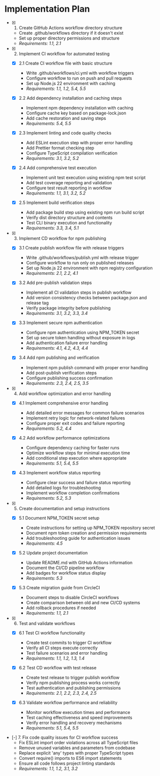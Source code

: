 # Implementation Plan

- [x] 1. Create GitHub Actions workflow directory structure
  - Create .github/workflows directory if it doesn't exist
  - Set up proper directory permissions and structure
  - _Requirements: 1.1, 2.1_

- [x] 2. Implement CI workflow for automated testing
  - [x] 2.1 Create CI workflow file with basic structure
    - Write .github/workflows/ci.yml with workflow triggers
    - Configure workflow to run on push and pull requests
    - Set up Node.js 22 environment with caching
    - _Requirements: 1.1, 1.2, 5.4, 5.5_

  - [x] 2.2 Add dependency installation and caching steps
    - Implement npm dependency installation with caching
    - Configure cache key based on package-lock.json
    - Add cache restoration and saving steps
    - _Requirements: 5.4, 5.5_

  - [x] 2.3 Implement linting and code quality checks
    - Add ESLint execution step with proper error handling
    - Add Prettier format checking step
    - Configure TypeScript compilation verification
    - _Requirements: 3.1, 3.2, 5.2_

  - [x] 2.4 Add comprehensive test execution
    - Implement unit test execution using existing npm test script
    - Add test coverage reporting and validation
    - Configure test result reporting in workflow
    - _Requirements: 1.1, 3.1, 3.2, 5.2_

  - [x] 2.5 Implement build verification steps
    - Add package build step using existing npm run build script
    - Verify dist directory structure and contents
    - Test CLI binary execution and functionality
    - _Requirements: 3.3, 3.4, 5.1_

- [x] 3. Implement CD workflow for npm publishing
  - [x] 3.1 Create publish workflow file with release triggers
    - Write .github/workflows/publish.yml with release trigger
    - Configure workflow to run only on published releases
    - Set up Node.js 22 environment with npm registry configuration
    - _Requirements: 2.1, 2.2, 4.1_

  - [x] 3.2 Add pre-publish validation steps
    - Implement all CI validation steps in publish workflow
    - Add version consistency checks between package.json and release tag
    - Verify package integrity before publishing
    - _Requirements: 3.1, 3.2, 3.3, 3.4_

  - [x] 3.3 Implement secure npm authentication
    - Configure npm authentication using NPM_TOKEN secret
    - Set up secure token handling without exposure in logs
    - Add authentication failure error handling
    - _Requirements: 4.1, 4.2, 4.3, 4.4_

  - [x] 3.4 Add npm publishing and verification
    - Implement npm publish command with proper error handling
    - Add post-publish verification steps
    - Configure publishing success confirmation
    - _Requirements: 2.3, 2.4, 2.5, 3.5_

- [x] 4. Add workflow optimization and error handling
  - [x] 4.1 Implement comprehensive error handling
    - Add detailed error messages for common failure scenarios
    - Implement retry logic for network-related failures
    - Configure proper exit codes and failure reporting
    - _Requirements: 5.2, 4.4_

  - [x] 4.2 Add workflow performance optimizations
    - Configure dependency caching for faster runs
    - Optimize workflow steps for minimal execution time
    - Add conditional step execution where appropriate
    - _Requirements: 5.1, 5.4, 5.5_

  - [x] 4.3 Implement workflow status reporting
    - Configure clear success and failure status reporting
    - Add detailed logs for troubleshooting
    - Implement workflow completion confirmations
    - _Requirements: 5.2, 5.3_

- [x] 5. Create documentation and setup instructions
  - [x] 5.1 Document NPM_TOKEN secret setup
    - Create instructions for setting up NPM_TOKEN repository secret
    - Document npm token creation and permission requirements
    - Add troubleshooting guide for authentication issues
    - _Requirements: 4.5_

  - [x] 5.2 Update project documentation
    - Update README.md with GitHub Actions information
    - Document the CI/CD pipeline workflow
    - Add badges for workflow status display
    - _Requirements: 5.3_

  - [x] 5.3 Create migration guide from CircleCI
    - Document steps to disable CircleCI workflows
    - Create comparison between old and new CI/CD systems
    - Add rollback procedures if needed
    - _Requirements: 1.1, 2.1_

- [x] 6. Test and validate workflows
  - [x] 6.1 Test CI workflow functionality
    - Create test commits to trigger CI workflow
    - Verify all CI steps execute correctly
    - Test failure scenarios and error handling
    - _Requirements: 1.1, 1.2, 1.3, 1.4_

  - [x] 6.2 Test CD workflow with test release
    - Create test release to trigger publish workflow
    - Verify npm publishing process works correctly
    - Test authentication and publishing permissions
    - _Requirements: 2.1, 2.2, 2.3, 2.4, 2.5_

  - [x] 6.3 Validate workflow performance and reliability
    - Monitor workflow execution times and performance
    - Test caching effectiveness and speed improvements
    - Verify error handling and recovery mechanisms
    - _Requirements: 5.1, 5.4, 5.5_

- [-] 7. Fix code quality issues for CI workflow success
  - Fix ESLint import order violations across all TypeScript files
  - Remove unused variables and parameters from codebase
  - Replace explicit 'any' types with proper TypeScript types
  - Convert require() imports to ES6 import statements
  - Ensure all code follows project linting standards
  - _Requirements: 1.1, 1.2, 3.1, 3.2_
